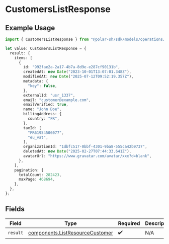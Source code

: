 # CustomersListResponse

## Example Usage

```typescript
import { CustomersListResponse } from "@polar-sh/sdk/models/operations/customerslist.js";

let value: CustomersListResponse = {
  result: {
    items: [
      {
        id: "992fae2a-2a17-4b7a-8d9e-e287cf90131b",
        createdAt: new Date("2023-10-01T13:07:01.348Z"),
        modifiedAt: new Date("2025-07-12T09:52:19.357Z"),
        metadata: {
          "key": false,
        },
        externalId: "usr_1337",
        email: "customer@example.com",
        emailVerified: true,
        name: "John Doe",
        billingAddress: {
          country: "FR",
        },
        taxId: [
          "FR61954506077",
          "eu_vat",
        ],
        organizationId: "1dbfc517-0bbf-4301-9ba8-555ca42b9737",
        deletedAt: new Date("2025-02-27T07:44:33.641Z"),
        avatarUrl: "https://www.gravatar.com/avatar/xxx?d=blank",
      },
    ],
    pagination: {
      totalCount: 282423,
      maxPage: 468694,
    },
  },
};
```

## Fields

| Field                                                                              | Type                                                                               | Required                                                                           | Description                                                                        |
| ---------------------------------------------------------------------------------- | ---------------------------------------------------------------------------------- | ---------------------------------------------------------------------------------- | ---------------------------------------------------------------------------------- |
| `result`                                                                           | [components.ListResourceCustomer](../../models/components/listresourcecustomer.md) | :heavy_check_mark:                                                                 | N/A                                                                                |